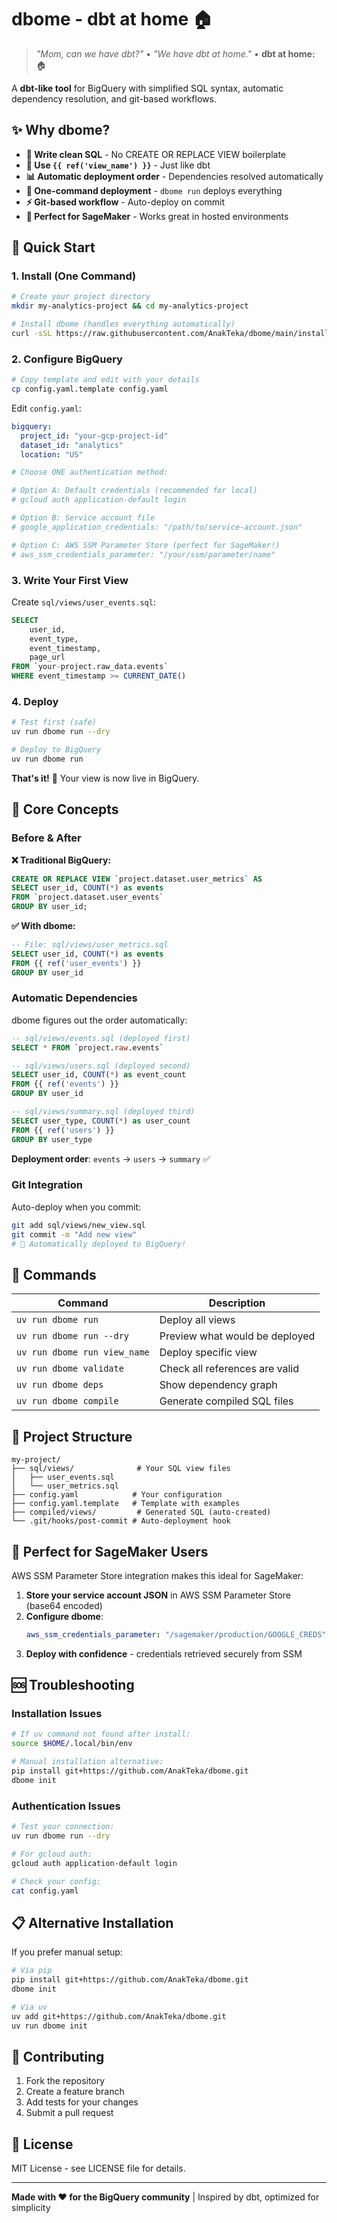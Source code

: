 # dbome - dbt at home 🏠

> *"Mom, can we have dbt?"* • *"We have dbt at home."* • **dbt at home:** 🏠

A **dbt-like tool** for BigQuery with simplified SQL syntax, automatic dependency resolution, and git-based workflows.

## ✨ **Why dbome?**

- **📝 Write clean SQL** - No CREATE OR REPLACE VIEW boilerplate
- **🔄 Use `{{ ref('view_name') }}`** - Just like dbt
- **📊 Automatic deployment order** - Dependencies resolved automatically  
- **🚀 One-command deployment** - `dbome run` deploys everything
- **⚡ Git-based workflow** - Auto-deploy on commit
- **🎯 Perfect for SageMaker** - Works great in hosted environments

## 🚀 **Quick Start**

### 1. Install (One Command)
```bash
# Create your project directory
mkdir my-analytics-project && cd my-analytics-project

# Install dbome (handles everything automatically)
curl -sSL https://raw.githubusercontent.com/AnakTeka/dbome/main/install.sh | bash
```

### 2. Configure BigQuery
```bash
# Copy template and edit with your details
cp config.yaml.template config.yaml
```

Edit `config.yaml`:
```yaml
bigquery:
  project_id: "your-gcp-project-id"
  dataset_id: "analytics"
  location: "US"

# Choose ONE authentication method:

# Option A: Default credentials (recommended for local)
# gcloud auth application-default login

# Option B: Service account file
# google_application_credentials: "/path/to/service-account.json"

# Option C: AWS SSM Parameter Store (perfect for SageMaker!)
# aws_ssm_credentials_parameter: "/your/ssm/parameter/name"
```

### 3. Write Your First View
Create `sql/views/user_events.sql`:
```sql
SELECT 
    user_id,
    event_type,
    event_timestamp,
    page_url
FROM `your-project.raw_data.events`
WHERE event_timestamp >= CURRENT_DATE()
```

### 4. Deploy
```bash
# Test first (safe)
uv run dbome run --dry

# Deploy to BigQuery  
uv run dbome run
```

**That's it!** 🎉 Your view is now live in BigQuery.

## 📖 **Core Concepts**

### **Before & After**

**❌ Traditional BigQuery:**
```sql
CREATE OR REPLACE VIEW `project.dataset.user_metrics` AS
SELECT user_id, COUNT(*) as events
FROM `project.dataset.user_events`  
GROUP BY user_id;
```

**✅ With dbome:**
```sql
-- File: sql/views/user_metrics.sql
SELECT user_id, COUNT(*) as events  
FROM {{ ref('user_events') }}
GROUP BY user_id
```

### **Automatic Dependencies**
dbome figures out the order automatically:

```sql
-- sql/views/events.sql (deployed first)
SELECT * FROM `project.raw.events`

-- sql/views/users.sql (deployed second)
SELECT user_id, COUNT(*) as event_count
FROM {{ ref('events') }}
GROUP BY user_id

-- sql/views/summary.sql (deployed third)  
SELECT user_type, COUNT(*) as user_count
FROM {{ ref('users') }}
GROUP BY user_type
```

**Deployment order**: `events` → `users` → `summary` ✅

### **Git Integration**
Auto-deploy when you commit:
```bash
git add sql/views/new_view.sql
git commit -m "Add new view"
# 🚀 Automatically deployed to BigQuery!
```

## 🔧 **Commands**

| Command | Description |
|---------|-------------|
| `uv run dbome run` | Deploy all views |
| `uv run dbome run --dry` | Preview what would be deployed |
| `uv run dbome run view_name` | Deploy specific view |
| `uv run dbome validate` | Check all references are valid |
| `uv run dbome deps` | Show dependency graph |
| `uv run dbome compile` | Generate compiled SQL files |

## 📁 **Project Structure**

```
my-project/
├── sql/views/              # Your SQL view files
│   ├── user_events.sql
│   └── user_metrics.sql
├── config.yaml            # Your configuration  
├── config.yaml.template   # Template with examples
├── compiled/views/         # Generated SQL (auto-created)
└── .git/hooks/post-commit # Auto-deployment hook
```

## 🎯 **Perfect for SageMaker Users**

AWS SSM Parameter Store integration makes this ideal for SageMaker:

1. **Store your service account JSON** in AWS SSM Parameter Store (base64 encoded)
2. **Configure dbome**:
   ```yaml
   aws_ssm_credentials_parameter: "/sagemaker/production/GOOGLE_CREDS"
   ```
3. **Deploy with confidence** - credentials retrieved securely from SSM

## 🆘 **Troubleshooting**

### Installation Issues
```bash
# If uv command not found after install:
source $HOME/.local/bin/env

# Manual installation alternative:
pip install git+https://github.com/AnakTeka/dbome.git
dbome init
```

### Authentication Issues  
```bash
# Test your connection:
uv run dbome run --dry

# For gcloud auth:
gcloud auth application-default login

# Check your config:
cat config.yaml
```

## 📋 **Alternative Installation**

If you prefer manual setup:
```bash
# Via pip
pip install git+https://github.com/AnakTeka/dbome.git
dbome init

# Via uv  
uv add git+https://github.com/AnakTeka/dbome.git
uv run dbome init
```

## 🤝 **Contributing**

1. Fork the repository
2. Create a feature branch  
3. Add tests for your changes
4. Submit a pull request

## 📜 **License**

MIT License - see LICENSE file for details.

---

**Made with ❤️ for the BigQuery community** | Inspired by dbt, optimized for simplicity 